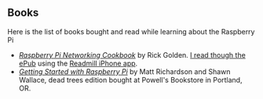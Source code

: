## Books

Here is the list of books bought and read while learning about the Raspberry Pi

* [_Raspberry Pi Networking Cookbook_][cookbook] by Rick Golden. [I read though the ePub][cookbookreadmill] using the [Readmill iPhone app][readmill]. 
* [_Getting Started with Raspberry Pi_][gettingstarted] by Matt Richardson and Shawn Wallace, dead trees edition bought at Powell's Bookstore in Portland, OR.

[cookbook]: http://www.packtpub.com/raspberry-pi-networking-cookbook/book
[cookbookreadmill]: https://readmill.com/sillygwailo/reads/raspberry-pi-networking-cookbook
[gettingstarted]: http://www.amazon.com/Getting-Started-Raspberry-Make-ebook/dp/B00AM86YM8
[readmill]: http://readmill.com/